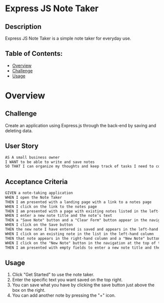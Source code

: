 # Express JS Note Taker

## Description 

Express JS Note Taker is a simple note taker for everyday use.

## Table of Contents:
- [Overview](#Overview)
- [Challenge](#Challenge)
- [Usage](#Usage)

# Overview

## Challenge

Create an application using Express.js through the back-end by saving and deleting data.

## User Story

```md
AS A small business owner
I WANT to be able to write and save notes
SO THAT I can organize my thoughts and keep track of tasks I need to complete
```

## Acceptance Criteria

```md
GIVEN a note-taking application
WHEN I open the Note Taker
THEN I am presented with a landing page with a link to a notes page
WHEN I click on the link to the notes page
THEN I am presented with a page with existing notes listed in the left-hand column, plus empty fields to enter a new note title and the note’s text in the right-hand column
WHEN I enter a new note title and the note’s text
THEN a "Save Note" button and a "Clear Form" button appear in the navigation at the top of the page
WHEN I click on the Save button
THEN the new note I have entered is saved and appears in the left-hand column with the other existing notes and the buttons in the navigation disappear
WHEN I click on an existing note in the list in the left-hand column
THEN that note appears in the right-hand column and a "New Note" button appears in the navigation
WHEN I click on the "New Note" button in the navigation at the top of the page
THEN I am presented with empty fields to enter a new note title and the note’s text in the right-hand column and the button disappears
```

## Usage

1. Click "Get Started" to use the note taker.
2. Enter the specific text you want saved on the top right.
3. You can save what you have by clicking the save button just above the box on the right.
4. You can add another note by pressing the "+" icon.
